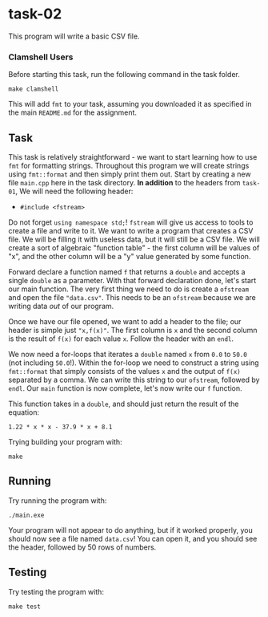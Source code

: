# task-02

This program will write a basic CSV file.

### Clamshell Users

Before starting this task, run the following command in the task folder.

```shell
make clamshell
```

This will add `fmt` to your task, assuming you downloaded it as specified in the main `README.md` for the assignment.

## Task

This task is relatively straightforward - we want to start learning how to use `fmt` for formatting strings. Throughout this program we will create strings using `fmt::format` and then simply print them out. Start by creating a new file `main.cpp` here in the task directory. **In addition** to the headers from `task-01`, We will need the following header:

* `#include <fstream>`

Do not forget `using namespace std;`! `fstream` will give us access to tools to create a file and write to it. We want to write a program that creates a CSV file. We will be filling it with useless data, but it will still be a CSV file. We will create a sort of algebraic "function table" - the first column will be values of "x", and the other column will be a "y" value generated by some function.

Forward declare a function named `f` that returns a `double` and accepts a single `double` as a parameter. With that forward declaration done, let's start our main function. The very first thing we need to do is create a `ofstream` and open the file `"data.csv"`. This needs to be an `ofstream` because we are writing data *out* of our program.

Once we have our file opened, we want to add a header to the file; our header is simple just `"x,f(x)"`. The first column is `x` and the second column is the result of `f(x)` for each value `x`. Follow the header with an `endl`.

We now need a for-loops that iterates a `double` named `x` from `0.0` to `50.0` (not including `50.0`!). Within the for-loop we need to construct a string using `fmt::format` that simply consists of the values `x` and the output of `f(x)` separated by a comma. We can write this string to our `ofstream`, followed by `endl`. Our `main` function is now complete, let's now write our `f` function.

This function takes in a `double`, and should just return the result of the equation:

```
1.22 * x * x - 37.9 * x + 8.1
```

Trying building your program with:

```shell
make
```

## Running

Try running the program with:

```shell
./main.exe
```

Your program will not appear to do anything, but if it worked properly, you should now see a file named `data.csv`! You can open it, and you should see the header, followed by 50 rows of numbers.

## Testing

Try testing the program with:

```shell
make test
```
